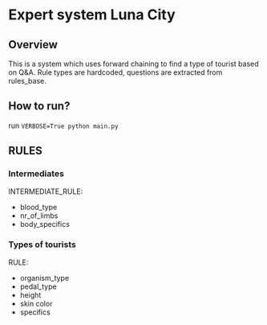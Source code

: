 # Expert system Luna City

## Overview
This is a system which uses forward chaining to find a type of tourist based on Q&A.
Rule types are hardcoded, questions are extracted from rules_base.

## How to run?
run `VERBOSE=True python main.py`

## RULES
### Intermediates

INTERMEDIATE_RULE:
- blood_type
- nr_of_limbs
- body_specifics

### Types of tourists
RULE:
- organism_type
- pedal_type
- height
- skin color
- specifics


